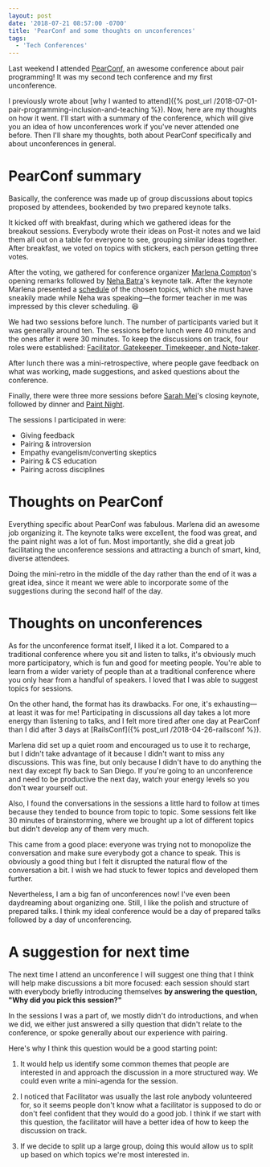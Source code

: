 ```yaml
---
layout: post
date: '2018-07-21 08:57:00 -0700'
title: 'PearConf and some thoughts on unconferences'
tags:
  - 'Tech Conferences'
---
```


Last weekend I attended [PearConf](https://pearconf.splashthat.com/), an awesome conference about pair programming! It was my second tech conference and my first unconference.

I previously wrote about [why I wanted to attend]({% post_url /2018-07-01-pair-programming-inclusion-and-teaching %}). Now, here are my thoughts on how it went. I'll start with a summary of the conference, which will give you an idea of how unconferences work if you've never attended one before. Then I'll share my thoughts, both about PearConf specifically and about unconferences in general.

# PearConf summary

Basically, the conference was made up of group discussions about topics proposed by attendees, bookended by two prepared keynote talks.

It kicked off with breakfast, during which we gathered ideas for the breakout sessions. Everybody wrote their ideas on Post-it notes and we laid them all out on a table for everyone to see, grouping similar ideas together. After breakfast, we voted on topics with stickers, each person getting three votes.

After the voting, we gathered for conference organizer [Marlena Compton](https://twitter.com/marlenac)'s opening remarks followed by [Neha Batra](https://twitter.com/nerdneha)'s keynote talk. After the keynote Marlena presented a [schedule](https://twitter.com/b_cavello/status/1018190906271252481) of the chosen topics, which she must have sneakily made while Neha was speaking&mdash;the former teacher in me was impressed by this clever scheduling. 😆

We had two sessions before lunch. The number of participants varied but it was generally around ten. The sessions before lunch were 40 minutes and the ones after it were 30 minutes. To keep the discussions on track, four roles were established: [Facilitator, Gatekeeper, Timekeeper, and Note-taker](https://adainitiative.org/2013/10/02/running-your-unconference-discussions-effectively-adacamp-session-role-cards/).

After lunch there was a mini-retrospective, where people gave feedback on what was working, made suggestions, and asked questions about the conference.

Finally, there were three more sessions before [Sarah Mei](https://twitter.com/sarahmei)'s closing keynote, followed by dinner and [Paint Night](https://twitter.com/PearConf/status/1018340634661285893).

The sessions I participated in were:

* Giving feedback
* Pairing & introversion
* Empathy evangelism/converting skeptics
* Pairing & CS education
* Pairing across disciplines

# Thoughts on PearConf

Everything specific about PearConf was fabulous. Marlena did an awesome job organizing it. The keynote talks were excellent, the food was great, and the paint night was a lot of fun. Most importantly, she did a great job facilitating the unconference sessions and attracting a bunch of smart, kind, diverse attendees.

Doing the mini-retro in the middle of the day rather than the end of it was a great idea, since it meant we were able to incorporate some of the suggestions during the second half of the day.

# Thoughts on unconferences

As for the unconference format itself, I liked it a lot. Compared to a traditional conference where you sit and listen to talks, it's obviously much more participatory, which is fun and good for meeting people. You're able to learn from a wider variety of people than at a traditional conference where you only hear from a handful of speakers. I loved that I was able to suggest topics for sessions.

On the other hand, the format has its drawbacks. For one, it's exhausting&mdash;at least it was for me! Participating in discussions all day takes a lot more energy than listening to talks, and I felt more tired after one day at PearConf than I did after 3 days at [RailsConf]({% post_url /2018-04-26-railsconf %}).

Marlena did set up a quiet room and encouraged us to use it to recharge, but I didn't take advantage of it because I didn't want to miss any discussions. This was fine, but only because I didn't have to do anything the next day except fly back to San Diego. If you're going to an unconference and need to be productive the next day, watch your energy levels so you don't wear yourself out.

Also, I found the conversations in the sessions a little hard to follow at times because they tended to bounce from topic to topic. Some sessions felt like 30 minutes of brainstorming, where we brought up a lot of different topics but didn't develop any of them very much.

This came from a good place: everyone was trying not to monopolize the conversation and make sure everybody got a chance to speak. This is obviously a good thing but I felt it disrupted the natural flow of the conversation a bit. I wish we had stuck to fewer topics and developed them further.

Nevertheless, I am a big fan of unconferences now! I've even been daydreaming about organizing one. Still, I like the polish and structure of prepared talks. I think my ideal conference would be a day of prepared talks followed by a day of unconferencing.

# A suggestion for next time

The next time I attend an unconference I will suggest one thing that I think will help make discussions a bit more focused: each session should start with everybody briefly introducing themselves **by answering the question, "Why did you pick this session?"**

In the sessions I was a part of, we mostly didn't do introductions, and when we did, we either just answered a silly question that didn't relate to the conference, or spoke generally about our experience with pairing.

Here's why I think this question would be a good starting point:

1. It would help us identify some common themes that people are interested in and approach the discussion in a more structured way. We could even write a mini-agenda for the session.

2. I noticed that Facilitator was usually the last role anybody volunteered for, so it seems people don't know what a facilitator is supposed to do or don't feel confident that they would do a good job. I think if we start with this question, the facilitator will have a better idea of how to keep the discussion on track.

3. If we decide to split up a large group, doing this would allow us to split up based on which topics we're most interested in.
